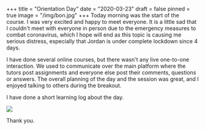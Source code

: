 +++
title = "Orientation Day"
date = "2020-03-23"
draft = false
pinned = true
image = "/img/bon.jpg"
+++
Today morning was the start of the course. I was very excited and happy to meet everyone. It is a little sad that I couldn't meet with everyone in person due to the emergency measures to combat coronavirus, which I hope will end as this topic is causing me serious distress, especially that Jordan is under complete lockdown since 4 days.   

I have done several online courses, but there wasn't any live one-to-one interaction. We used to communicate over the main platform where the tutors post assignments and everyone else post their comments, questions or answers. The overall planning of the day and the session was great, and I enjoyed talking to others during the breakout. 

I have done a short learning log about the day. 

![](/img/orientation-day.png)

Thank you.